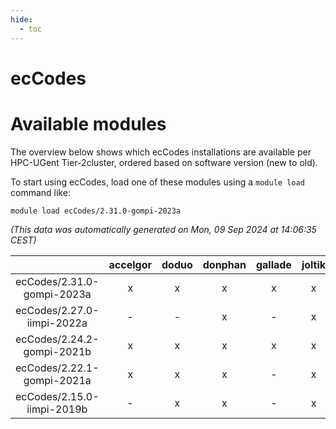 ```yaml
---
hide:
  - toc
---
```


ecCodes
=======

# Available modules


The overview below shows which ecCodes installations are available per HPC-UGent Tier-2cluster, ordered based on software version (new to old).

To start using ecCodes, load one of these modules using a `module load` command like:

```shell
module load ecCodes/2.31.0-gompi-2023a
```

*(This data was automatically generated on Mon, 09 Sep 2024 at 14:06:35 CEST)*  

| |accelgor|doduo|donphan|gallade|joltik|shinx|skitty|
| :---: | :---: | :---: | :---: | :---: | :---: | :---: | :---: |
|ecCodes/2.31.0-gompi-2023a|x|x|x|x|x|x|x|
|ecCodes/2.27.0-iimpi-2022a|-|-|x|-|x|-|x|
|ecCodes/2.24.2-gompi-2021b|x|x|x|x|x|-|x|
|ecCodes/2.22.1-gompi-2021a|x|x|x|-|x|-|x|
|ecCodes/2.15.0-iimpi-2019b|-|x|x|-|x|-|x|
